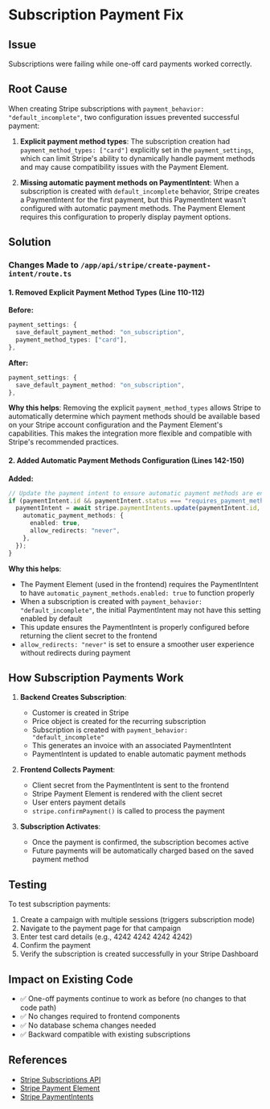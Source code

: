 # Subscription Payment Fix

## Issue
Subscriptions were failing while one-off card payments worked correctly.

## Root Cause
When creating Stripe subscriptions with `payment_behavior: "default_incomplete"`, two configuration issues prevented successful payment:

1. **Explicit payment method types**: The subscription creation had `payment_method_types: ["card"]` explicitly set in the `payment_settings`, which can limit Stripe's ability to dynamically handle payment methods and may cause compatibility issues with the Payment Element.

2. **Missing automatic payment methods on PaymentIntent**: When a subscription is created with `default_incomplete` behavior, Stripe creates a PaymentIntent for the first payment, but this PaymentIntent wasn't configured with automatic payment methods. The Payment Element requires this configuration to properly display payment options.

## Solution

### Changes Made to `/app/api/stripe/create-payment-intent/route.ts`

#### 1. Removed Explicit Payment Method Types (Line 110-112)
**Before:**
```typescript
payment_settings: {
  save_default_payment_method: "on_subscription",
  payment_method_types: ["card"],
},
```

**After:**
```typescript
payment_settings: {
  save_default_payment_method: "on_subscription",
},
```

**Why this helps**: Removing the explicit `payment_method_types` allows Stripe to automatically determine which payment methods should be available based on your Stripe account configuration and the Payment Element's capabilities. This makes the integration more flexible and compatible with Stripe's recommended practices.

#### 2. Added Automatic Payment Methods Configuration (Lines 142-150)
**Added:**
```typescript
// Update the payment intent to ensure automatic payment methods are enabled
if (paymentIntent.id && paymentIntent.status === "requires_payment_method") {
  paymentIntent = await stripe.paymentIntents.update(paymentIntent.id, {
    automatic_payment_methods: {
      enabled: true,
      allow_redirects: "never",
    },
  });
}
```

**Why this helps**: 
- The Payment Element (used in the frontend) requires the PaymentIntent to have `automatic_payment_methods.enabled: true` to function properly
- When a subscription is created with `payment_behavior: "default_incomplete"`, the initial PaymentIntent may not have this setting enabled by default
- This update ensures the PaymentIntent is properly configured before returning the client secret to the frontend
- `allow_redirects: "never"` is set to ensure a smoother user experience without redirects during payment

## How Subscription Payments Work

1. **Backend Creates Subscription**:
   - Customer is created in Stripe
   - Price object is created for the recurring subscription
   - Subscription is created with `payment_behavior: "default_incomplete"`
   - This generates an invoice with an associated PaymentIntent
   - PaymentIntent is updated to enable automatic payment methods

2. **Frontend Collects Payment**:
   - Client secret from the PaymentIntent is sent to the frontend
   - Stripe Payment Element is rendered with the client secret
   - User enters payment details
   - `stripe.confirmPayment()` is called to process the payment

3. **Subscription Activates**:
   - Once the payment is confirmed, the subscription becomes active
   - Future payments will be automatically charged based on the saved payment method

## Testing

To test subscription payments:

1. Create a campaign with multiple sessions (triggers subscription mode)
2. Navigate to the payment page for that campaign
3. Enter test card details (e.g., 4242 4242 4242 4242)
4. Confirm the payment
5. Verify the subscription is created successfully in your Stripe Dashboard

## Impact on Existing Code

- ✅ One-off payments continue to work as before (no changes to that code path)
- ✅ No changes required to frontend components
- ✅ No database schema changes needed
- ✅ Backward compatible with existing subscriptions

## References

- [Stripe Subscriptions API](https://stripe.com/docs/api/subscriptions)
- [Stripe Payment Element](https://stripe.com/docs/payments/payment-element)
- [Stripe PaymentIntents](https://stripe.com/docs/api/payment_intents)
